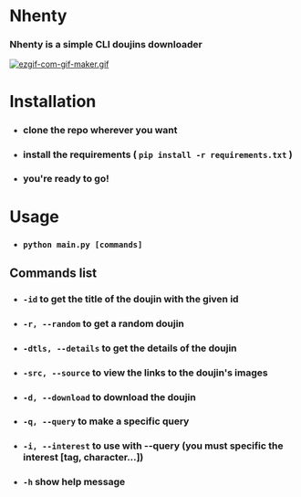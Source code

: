 # Nhenty
### Nhenty is a simple CLI doujins downloader
[![ezgif-com-gif-maker.gif](https://i.postimg.cc/Bv3RxHCz/ezgif-com-gif-maker.gif)](https://postimg.cc/dhWWF7pR)

# Installation
- ### clone the repo wherever you want
- ### install the requirements ( `pip install -r requirements.txt` )
- ### you're ready to go!

# Usage
- ### `python main.py [commands]`
## Commands list
- ### `-id` to get the title of the doujin with the given id
- ### `-r, --random` to get a random doujin
- ### `-dtls, --details` to get the details of the doujin
- ### `-src, --source` to view the links to the doujin's images
- ### `-d, --download` to download the doujin
- ### `-q, --query` to make a specific query
- ### `-i, --interest` to use with --query (you must specific the interest [tag, character...])
- ### `-h` show help message
